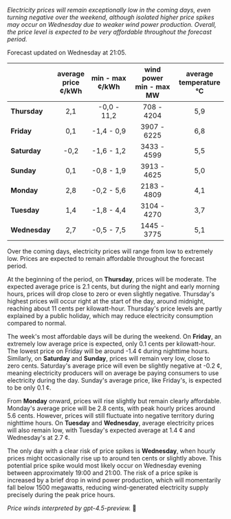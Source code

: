 *Electricity prices will remain exceptionally low in the coming days, even turning negative over the weekend, although isolated higher price spikes may occur on Wednesday due to weaker wind power production. Overall, the price level is expected to be very affordable throughout the forecast period.*

Forecast updated on Wednesday at 21:05.

|              | average<br>price<br>¢/kWh | min - max<br>¢/kWh | wind power<br>min - max<br>MW | average<br>temperature<br>°C |
|:-------------|:----------------:|:----------------:|:-------------:|:-------------:|
| **Thursday** |        2,1       |     -0,0 - 11,2    |       708 - 4204      |        5,9        |
| **Friday**   |        0,1       |     -1,4 - 0,9     |      3907 - 6225      |        6,8        |
| **Saturday** |       -0,2       |     -1,6 - 1,2     |      3433 - 4599      |        5,5        |
| **Sunday**   |        0,1       |     -0,8 - 1,9     |      3913 - 4625      |        5,0        |
| **Monday**   |        2,8       |     -0,2 - 5,6     |      2183 - 4809      |        4,1        |
| **Tuesday**  |        1,4       |     -1,8 - 4,4     |      3104 - 4270      |        3,7        |
| **Wednesday**|        2,7       |     -0,5 - 7,5     |      1445 - 3775      |        5,1        |

Over the coming days, electricity prices will range from low to extremely low. Prices are expected to remain affordable throughout the forecast period.

At the beginning of the period, on **Thursday**, prices will be moderate. The expected average price is 2.1 cents, but during the night and early morning hours, prices will drop close to zero or even slightly negative. Thursday's highest prices will occur right at the start of the day, around midnight, reaching about 11 cents per kilowatt-hour. Thursday's price levels are partly explained by a public holiday, which may reduce electricity consumption compared to normal.

The week's most affordable days will be during the weekend. On **Friday**, an extremely low average price is expected, only 0.1 cents per kilowatt-hour. The lowest price on Friday will be around -1.4 ¢ during nighttime hours. Similarly, on **Saturday** and **Sunday**, prices will remain very low, close to zero cents. Saturday's average price will even be slightly negative at -0.2 ¢, meaning electricity producers will on average be paying consumers to use electricity during the day. Sunday's average price, like Friday's, is expected to be only 0.1 ¢.

From **Monday** onward, prices will rise slightly but remain clearly affordable. Monday's average price will be 2.8 cents, with peak hourly prices around 5.6 cents. However, prices will still fluctuate into negative territory during nighttime hours. On **Tuesday** and **Wednesday**, average electricity prices will also remain low, with Tuesday's expected average at 1.4 ¢ and Wednesday's at 2.7 ¢.

The only day with a clear risk of price spikes is **Wednesday**, when hourly prices might occasionally rise up to around ten cents or slightly above. This potential price spike would most likely occur on Wednesday evening between approximately 19:00 and 21:00. The risk of a price spike is increased by a brief drop in wind power production, which will momentarily fall below 1500 megawatts, reducing wind-generated electricity supply precisely during the peak price hours.

*Price winds interpreted by gpt-4.5-preview.* 🍃
